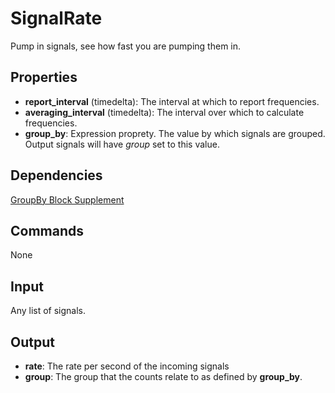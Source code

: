 SignalRate
=======

Pump in signals, see how fast you are pumping them in.

Properties
--------------
-   **report_interval** (timedelta): The interval at which to report frequencies.
-   **averaging_interval** (timedelta): The interval over which to calculate frequencies.
-   **group_by**: Expression proprety. The value by which signals are grouped. Output signals will have *group* set to this value.


Dependencies
----------------
[GroupBy Block Supplement](https://github.com/nio-blocks/block_supplements/tree/master/group_by)

Commands
----------------
None

Input
-------
Any list of signals.

Output
---------

-   **rate**: The rate per second of the incoming signals
-   **group**: The group that the counts relate to as defined by **group_by**.
